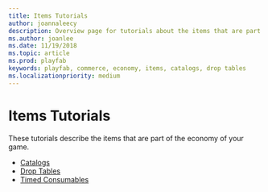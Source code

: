 ```yaml
---
title: Items Tutorials
author: joannaleecy
description: Overview page for tutorials about the items that are part of the economy of your game.
ms.author: joanlee
ms.date: 11/19/2018
ms.topic: article
ms.prod: playfab
keywords: playfab, commerce, economy, items, catalogs, drop tables
ms.localizationpriority: medium
---
```


# Items Tutorials

These tutorials describe the items that are part of the economy of your game.

- [Catalogs](catalogs.md)
- [Drop Tables](drop-tables.md)
- [Timed Consumables](timed-consumables.md)

